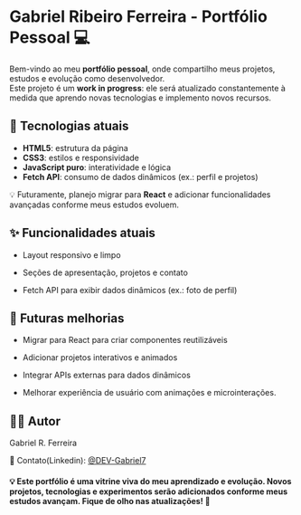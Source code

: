 # Gabriel Ribeiro Ferreira - Portfólio Pessoal 💻

Bem-vindo ao meu **portfólio pessoal**, onde compartilho meus projetos, estudos e evolução como desenvolvedor.  
Este projeto é um **work in progress**: ele será atualizado constantemente à medida que aprendo novas tecnologias e implemento novos recursos.

## 🔧 Tecnologias atuais
- **HTML5**: estrutura da página  
- **CSS3**: estilos e responsividade  
- **JavaScript puro**: interatividade e lógica  
- **Fetch API**: consumo de dados dinâmicos (ex.: perfil e projetos)  

💡 Futuramente, planejo migrar para **React** e adicionar funcionalidades avançadas conforme meus estudos evoluem.


## ✨ Funcionalidades atuais

- Layout responsivo e limpo

- Seções de apresentação, projetos e contato

- Fetch API para exibir dados dinâmicos (ex.: foto de perfil)


## 🔮 Futuras melhorias

- Migrar para React para criar componentes reutilizáveis

- Adicionar projetos interativos e animados

- Integrar APIs externas para dados dinâmicos

- Melhorar experiência de usuário com animações e microinterações.

## 👨‍💻 Autor

Gabriel R. Ferreira

📧 Contato(Linkedin): [@DEV-Gabriel7](https://www.linkedin.com/in/dev-gabriel7/)

#### 💡 Este portfólio é uma vitrine viva do meu aprendizado e evolução. Novos projetos, tecnologias e experimentos serão adicionados conforme meus estudos avançam. Fique de olho nas atualizações! 🚀
